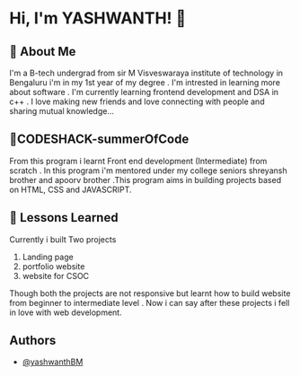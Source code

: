 # Hi, I'm YASHWANTH! 👋



## 🚀 About Me
I'm a B-tech undergrad from sir M 
Visveswaraya institute of technology in Bengaluru
i'm in my 1st year of my degree . I'm intrested
in learning more about software . I'm currently
learning frontend development and DSA in c++
. I love making new friends and love connecting with 
people and sharing mutual knowledge...
##  🚀CODESHACK-summerOfCode

From this program i learnt Front end development (Intermediate)
from scratch . In this program i'm mentored under 
my college seniors shreyansh brother and apoorv brother
.This program aims in building projects based on 
HTML, CSS and JAVASCRIPT.
## 🚀 Lessons Learned

Currently i built Two projects  
1. Landing page  
2. portfolio website
3. website for CSOC
  

Though both the projects are not responsive but learnt how to 
build website from beginner to intermediate level
. Now i can say after these projects i fell in love with web development. 

## Authors

- [@yashwanthBM](https://www.github.com/yashwanth-gh)
